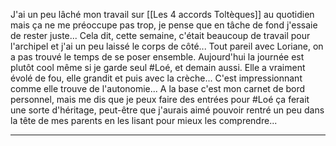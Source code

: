 J'ai un peu lâché mon travail sur [[Les 4 accords Toltèques]] au quotidien mais ça ne me préoccupe pas trop, je pense que en tâche de fond j'essaie de rester juste...
Cela dit, cette semaine, c'était beaucoup de travail pour l'archipel et j'ai un peu laissé le corps de côté... Tout pareil avec Loriane, on a pas trouvé le temps de se poser ensemble.
Aujourd'hui la journée est plutôt cool même si je garde seul #Loé, et demain aussi. Elle a vraiment évolé de fou, elle grandit et puis avec la crèche... C'est impressionnant comme elle trouve de l'autonomie...
A la base c'est mon carnet de bord personnel, mais me dis que je peux faire des entrées pour #Loé ça ferait une sorte d'héritage, peut-être que j'aurais aimé pouvoir rentré un peu dans la tête de mes parents en les lisant pour mieux les comprendre...

---

